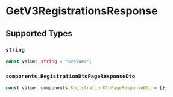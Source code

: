 # GetV3RegistrationsResponse


## Supported Types

### `string`

```typescript
const value: string = "<value>";
```

### `components.RegistrationDtoPageResponseDto`

```typescript
const value: components.RegistrationDtoPageResponseDto = {};
```

